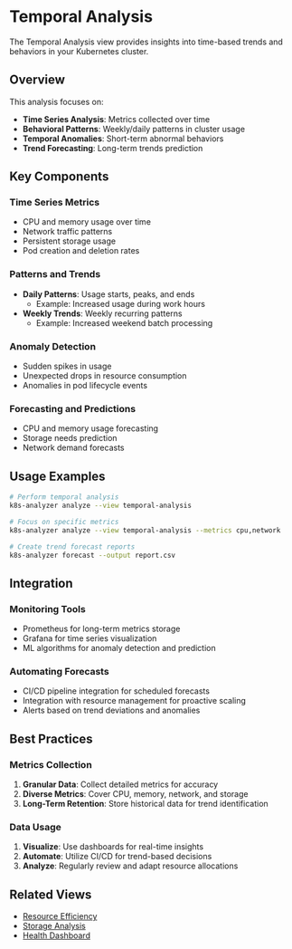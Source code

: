 # Temporal Analysis

The Temporal Analysis view provides insights into time-based trends and behaviors in your Kubernetes cluster.

## Overview

This analysis focuses on:

- **Time Series Analysis**: Metrics collected over time
- **Behavioral Patterns**: Weekly/daily patterns in cluster usage
- **Temporal Anomalies**: Short-term abnormal behaviors
- **Trend Forecasting**: Long-term trends prediction

## Key Components

### Time Series Metrics
- CPU and memory usage over time
- Network traffic patterns
- Persistent storage usage
- Pod creation and deletion rates

### Patterns and Trends
- **Daily Patterns**: Usage starts, peaks, and ends
  - Example: Increased usage during work hours
- **Weekly Trends**: Weekly recurring patterns
  - Example: Increased weekend batch processing

### Anomaly Detection
- Sudden spikes in usage
- Unexpected drops in resource consumption
- Anomalies in pod lifecycle events

### Forecasting and Predictions
- CPU and memory usage forecasting
- Storage needs prediction
- Network demand forecasts

## Usage Examples

```bash
# Perform temporal analysis
k8s-analyzer analyze --view temporal-analysis

# Focus on specific metrics
k8s-analyzer analyze --view temporal-analysis --metrics cpu,network

# Create trend forecast reports
k8s-analyzer forecast --output report.csv
```

## Integration

### Monitoring Tools
- Prometheus for long-term metrics storage
- Grafana for time series visualization
- ML algorithms for anomaly detection and prediction

### Automating Forecasts
- CI/CD pipeline integration for scheduled forecasts
- Integration with resource management for proactive scaling
- Alerts based on trend deviations and anomalies

## Best Practices

### Metrics Collection
1. **Granular Data**: Collect detailed metrics for accuracy
2. **Diverse Metrics**: Cover CPU, memory, network, and storage
3. **Long-Term Retention**: Store historical data for trend identification

### Data Usage
1. **Visualize**: Use dashboards for real-time insights
2. **Automate**: Utilize CI/CD for trend-based decisions
3. **Analyze**: Regularly review and adapt resource allocations

## Related Views

- [Resource Efficiency](resource-efficiency.md)
- [Storage Analysis](storage-analysis.md)
- [Health Dashboard](health-dashboard.md)
